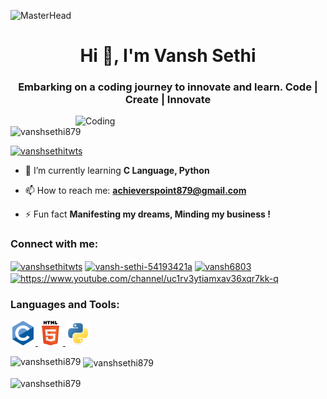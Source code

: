 ![MasterHead](https://raw.githubusercontent.com/prafful98/prafful98/master/banner.png)
<h1 align="center">Hi 👋, I'm Vansh Sethi</h1>
<h3 align="center">Embarking on a coding journey to innovate and learn. Code | Create | Innovate</h3>
<img align="right" alt="Coding" width="400" src="https://th.bing.com/th/id/R.54d9f414c57d72b179e7141371324e5c?rik=MZ5ArpKrcTtXDg&riu=http%3a%2f%2fclipart-library.com%2fdata_images%2f79674.png&ehk=bATEBWF1rCOaNlpa99y8YhbkiiPj8hIbLmPGYhyxqps%3d&risl=&pid=ImgRaw&r=0">

<p align="left"> <img src="https://komarev.com/ghpvc/?username=vanshsethi879&label=Profile%20views&color=0e75b6&style=flat" alt="vanshsethi879" /> </p>

<p align="left"> <a href="https://twitter.com/vanshsethitwts" target="blank"><img src="https://img.shields.io/twitter/follow/vanshsethitwts?logo=twitter&style=for-the-badge" alt="vanshsethitwts" /></a> </p>

- 🌱 I’m currently learning **C Language, Python**

- 📫 How to reach me: **achieverspoint879@gmail.com**

- ⚡ Fun fact **Manifesting my dreams, Minding my business !**

<h3 align="left">Connect with me:</h3>
<p align="left">
<a href="https://twitter.com/vanshsethitwts" target="blank"><img align="center" src="https://raw.githubusercontent.com/rahuldkjain/github-profile-readme-generator/master/src/images/icons/Social/twitter.svg" alt="vanshsethitwts" height="30" width="40" /></a>
<a href="https://linkedin.com/in/vansh-sethi-54193421a" target="blank"><img align="center" src="https://raw.githubusercontent.com/rahuldkjain/github-profile-readme-generator/master/src/images/icons/Social/linked-in-alt.svg" alt="vansh-sethi-54193421a" height="30" width="40" /></a>
<a href="https://instagram.com/vansh6803" target="blank"><img align="center" src="https://raw.githubusercontent.com/rahuldkjain/github-profile-readme-generator/master/src/images/icons/Social/instagram.svg" alt="vansh6803" height="30" width="40" /></a>
<a href="https://www.youtube.com/channel/UC1rv3yTiAmXAv36XQr7KK-Q" target="blank"><img align="center" src="https://raw.githubusercontent.com/rahuldkjain/github-profile-readme-generator/master/src/images/icons/Social/youtube.svg" alt="https://www.youtube.com/channel/uc1rv3ytiamxav36xqr7kk-q" height="30" width="40" /></a>
</p>

<h3 align="left">Languages and Tools:</h3>
<p align="left"> <a href="https://www.cprogramming.com/" target="_blank" rel="noreferrer"> <img src="https://raw.githubusercontent.com/devicons/devicon/master/icons/c/c-original.svg" alt="c" width="40" height="40"/> </a> <a href="https://www.w3.org/html/" target="_blank" rel="noreferrer"> <img src="https://raw.githubusercontent.com/devicons/devicon/master/icons/html5/html5-original-wordmark.svg" alt="html5" width="40" height="40"/> </a> <a href="https://www.python.org" target="_blank" rel="noreferrer"> <img src="https://raw.githubusercontent.com/devicons/devicon/master/icons/python/python-original.svg" alt="python" width="40" height="40"/> </a> </p>

<p><img align="left" src="https://github-readme-stats.vercel.app/api/top-langs?username=vanshsethi879&show_icons=true&locale=en&layout=compact" alt="vanshsethi879" /></p>

<p>&nbsp;<img align="center" src="https://github-readme-stats.vercel.app/api?username=vanshsethi879&show_icons=true&locale=en" alt="vanshsethi879" /></p>

<p><img align="center" src="https://github-readme-streak-stats.herokuapp.com/?user=vanshsethi879&" alt="vanshsethi879" /></p>
